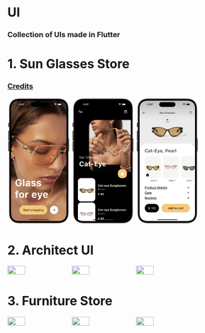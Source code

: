 # UI

### Collection of UIs made in Flutter

# 1. Sun Glasses Store
### [Credits](https://dribbble.com/shots/22836673-E-commerce-mobile-app)
<img src="sunglasses/1.png" width="28%" height="28%"> <img src="sunglasses/2.png" width="28%" height="28%"> <img src="sunglasses/3.png" width="28%" height="28%">

# 2. Architect UI
<img src="architect_ui/1.png" width="28%" height="28%"> <img src="architect_ui/2.png" width="28%" height="28%"> <img src="architect_ui/3.png" width="28%" height="28%">

# 3. Furniture Store
<img src="furniture_store/1.png" width="28%" height="28%"> <img src="furniture_store/2.png" width="28%" height="28%"> <img src="furniture_store/3.png" width="28%" height="28%">
